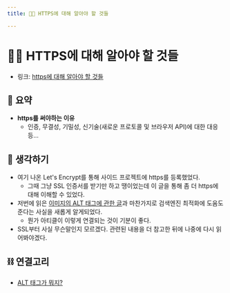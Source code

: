 ```yaml
---
title: 👩‍🎤 HTTPS에 대해 알아야 할 것들 

---
```

# 👩‍🎤 HTTPS에 대해 알아야 할 것들 

- 링크: [https에 대해 알아야 할 것들](https://www.mimul.com/blog/about-https/)  

## 📝 요약 

- **https를 써야하는 이유** 
  - 인증, 무결성, 기밀성, 신기술(새로운 프로토콜 및 브라우저 API)에 대한 대응 등...

## 🤔 생각하기  
- 여기 나온 Let's Encrypt를 통해 사이드 프로젝트에 https를 등록했었다.  
    - 그때 그냥 SSL 인증서를 받기만 하고 땡이었는데 이 글을 통해 좀 더 https에 대해 이해할 수 있었다.    
- 저번에 읽은 [이미지의 ALT 태그에 관한 글](https://github.com/yjaalto/TIR/blob/master/Dev/what-is-an-alt-tag-and-how-should-you-use-it.md)과 마찬가지로 검색엔진 최적화에 도움도 준다는 사실을 새롭게 알게되었다.  
    - 뭔가 아티클이 이렇게 연결되는 것이 기분이 좋다.  
- SSL부터 사실 무슨말인지 모르겠다. 관련된 내용을 더 참고한 뒤에 나중에 다시 읽어봐야겠다.  

## ⛓ 연결고리
- [ALT 태그가 뭐지?](../Dev/what-is-an-alt-tag-and-how-should-you-use-it.md)